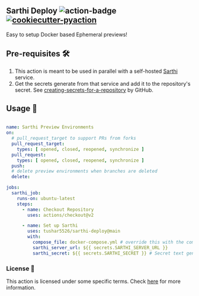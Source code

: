 ## Sarthi Deploy <img alt="action-badge" src="https://img.shields.io/badge/Sarthi-white?logo=github-actions&label=GitHub%20Action&labelColor=white&color=0064D7"> <a href="https://github.com/lnxpy/cookiecutter-pyaction"><img alt="cookiecutter-pyaction" src="https://img.shields.io/badge/cookiecutter--pyaction-white?logo=cookiecutter&label=Made%20with&labelColor=white&color=0064D7"></a>

Easy to setup Docker based Ephemeral previews!

Pre-requisites 🛠️
-----------------

1. This action is meant to be used in parallel with a self-hosted [Sarthi]() service.
2. Get the secrets generate from that service and add it to the repository's secret. See [creating-secrets-for-a-repository](https://docs.github.com/en/actions/security-guides/using-secrets-in-github-actions#creating-secrets-for-a-repository) by GitHub.

Usage 🔄
-------
```yml

name: Sarthi Preview Environments
on:
  # pull_request_target to support PRs from forks
  pull_request_target:
    types: [ opened, closed, reopened, synchronize ]
  pull_request:
    types: [ opened, closed, reopened, synchronize ]
  push:
  # delete preview environments when branches are deleted
  delete:

jobs:
  sarthi_job:
    runs-on: ubuntu-latest
    steps:
      - name: Checkout Repository
        uses: actions/checkout@v2

      - name: Set up Sarthi
        uses: tushar5526/sarthi-deploy@main
        with:
          compose_file: docker-compose.yml # override this with the compose file name
          sarthi_server_url: ${{ secrets.SARTHI_SERVER_URL }}
          sarthi_secret: ${{ secrets.SARTHI_SECRET }} # Secret text generate while setting up the server
```

### License 📄
This action is licensed under some specific terms. Check [here](LICENSE) for more information.
